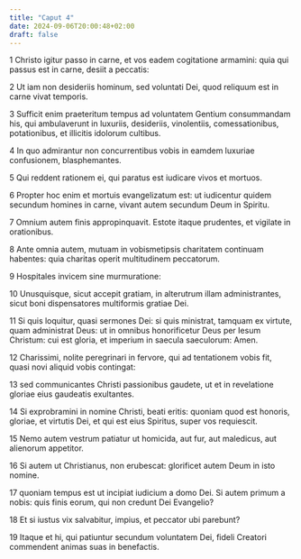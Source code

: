 ```yaml
---
title: "Caput 4"
date: 2024-09-06T20:00:48+02:00
draft: false
---
```



1 Christo igitur passo in carne, et vos eadem cogitatione armamini: quia qui passus est in carne, desiit a peccatis:

2 Ut iam non desideriis hominum, sed voluntati Dei, quod reliquum est in carne vivat temporis.

3 Sufficit enim praeteritum tempus ad voluntatem Gentium consummandam his, qui ambulaverunt in luxuriis, desideriis, vinolentiis, comessationibus, potationibus, et illicitis idolorum cultibus.

4 In quo admirantur non concurrentibus vobis in eamdem luxuriae confusionem, blasphemantes.

5 Qui reddent rationem ei, qui paratus est iudicare vivos et mortuos.

6 Propter hoc enim et mortuis evangelizatum est: ut iudicentur quidem secundum homines in carne, vivant autem secundum Deum in Spiritu.

7 Omnium autem finis appropinquavit. Estote itaque prudentes, et vigilate in orationibus.

8 Ante omnia autem, mutuam in vobismetipsis charitatem continuam habentes: quia charitas operit multitudinem peccatorum.

9 Hospitales invicem sine murmuratione:

10 Unusquisque, sicut accepit gratiam, in alterutrum illam administrantes, sicut boni dispensatores multiformis gratiae Dei.

11 Si quis loquitur, quasi sermones Dei: si quis ministrat, tamquam ex virtute, quam administrat Deus: ut in omnibus honorificetur Deus per Iesum Christum: cui est gloria, et imperium in saecula saeculorum: Amen.

12 Charissimi, nolite peregrinari in fervore, qui ad tentationem vobis fit, quasi novi aliquid vobis contingat:

13 sed communicantes Christi passionibus gaudete, ut et in revelatione gloriae eius gaudeatis exultantes.

14 Si exprobramini in nomine Christi, beati eritis: quoniam quod est honoris, gloriae, et virtutis Dei, et qui est eius Spiritus, super vos requiescit.

15 Nemo autem vestrum patiatur ut homicida, aut fur, aut maledicus, aut alienorum appetitor.

16 Si autem ut Christianus, non erubescat: glorificet autem Deum in isto nomine.

17 quoniam tempus est ut incipiat iudicium a domo Dei. Si autem primum a nobis: quis finis eorum, qui non credunt Dei Evangelio?

18 Et si iustus vix salvabitur, impius, et peccator ubi parebunt?

19 Itaque et hi, qui patiuntur secundum voluntatem Dei, fideli Creatori commendent animas suas in benefactis.

